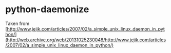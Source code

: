 python-daemonize
==============

Taken from [http://www.jejik.com/articles/2007/02/a_simple_unix_linux_daemon_in_python/](http://web.archive.org/web/20131025230048/http://www.jejik.com/articles/2007/02/a_simple_unix_linux_daemon_in_python/)

